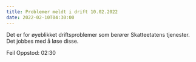 ```yaml
---
title: Problemer meldt i drift 10.02.2022
date: 2022-02-10T04:30:00
---
```


Det er for øyeblikket driftsproblemer som berører Skatteetatens tjenester. Det jobbes med å løse disse.

Feil Oppstod: 02:30
